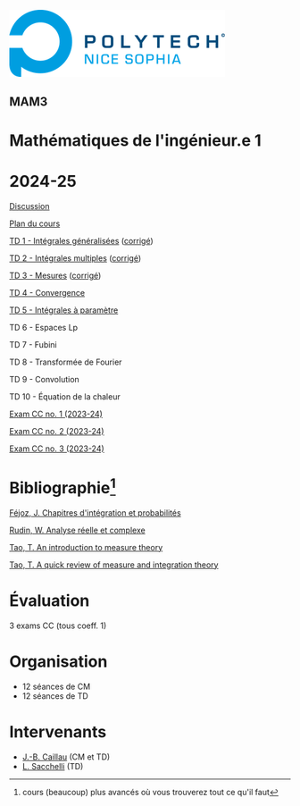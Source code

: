 ![PNS](logo-pns.png)

## MAM3
# Mathématiques de l'ingénieur.e 1 
# 2024-25

[Discussion](https://github.com/pns-mam/mi1/discussions/1)

[Plan du cours](cm/cm.md)
    
[TD 1 - Intégrales généralisées](td1/td1.md)
([corrigé](td1/td1-corr.pdf))

[TD 2 - Intégrales multiples](td2/td2.md)
([corrigé](td2/td2-corr.pdf))

[TD 3 - Mesures](td3/td3.md)
([corrigé](td3/td3-corr.pdf))

[TD 4 - Convergence](td4/td4.md)

[TD 5 - Intégrales à paramètre](td5/td5.md)

TD 6 - Espaces Lp

TD 7 - Fubini

TD 8 - Transformée de Fourier

TD 9 - Convolution

TD 10 - Équation de la chaleur

[Exam CC no. 1 (2023-24)](exam-cc1-old/exam-cc1.md)

[Exam CC no. 2 (2023-24)](exam-cc2-old/exam-cc2.md)

[Exam CC no. 3 (2023-24)](exam-cc3-old/exam-cc3.md)

# Bibliographie[^1]
[Féjoz, J. Chapitres d'intégration et probabilités](https://www.ceremade.dauphine.fr/~fejoz/Integration/integration-probabilites.pdf)

[Rudin, W. Analyse réelle et complexe](https://www.dunod.com/sciences-techniques/analyse-reelle-et-complexe-cours-et-exercices-0)

[Tao, T. An introduction to measure theory](https://terrytao.files.wordpress.com/2012/12/gsm-126-tao5-measure-book.pdf)

[Tao, T. A quick review of measure and integration theory](https://terrytao.wordpress.com/2009/01/01/245b-notes-0-a-quick-review-of-measure-and-integration-theory)

[^1]: cours (beaucoup) plus avancés où vous trouverez tout ce qu'il faut

# Évaluation
3 exams CC (tous coeff. 1)

# Organisation
- 12 séances de CM
- 12 séances de TD

# Intervenants
- [J.-B. Caillau](mailto:jean-baptiste.caillau@univ-cotedazur.fr) (CM et TD)
- [L. Sacchelli](mailto:ludovic.sacchelli@inria.fr) (TD)
